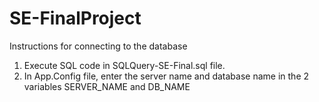 # SE-FinalProject
Instructions for connecting to the database
1. Execute SQL code in SQLQuery-SE-Final.sql file.
2. In App.Config file, enter the server name and database name in the 2 variables SERVER_NAME and DB_NAME  
<add connectionString="Data Source=SERVER_NAME;Initial Catalog=DB_NAME; Integrated Security=true" 
			 name="MyConn" providerName="System.Data.SqlClient"/>
       
